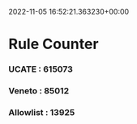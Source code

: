 2022-11-05 16:52:21.363230+00:00
# Rule Counter 
 ### UCATE : 615073

 ### Veneto : 85012

 ### Allowlist : 13925